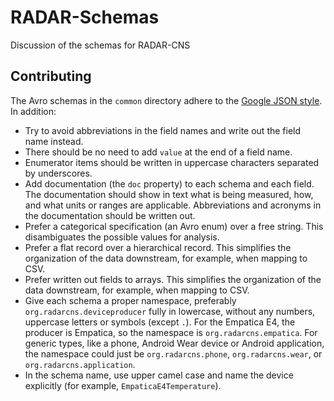 # RADAR-Schemas
Discussion of the schemas for RADAR-CNS

## Contributing

The Avro schemas in the `common` directory adhere to the [Google JSON style](https://google.github.io/styleguide/jsoncstyleguide.xml). In addition:

- Try to avoid abbreviations in the field names and write out the field name instead.
- There should be no need to add `value` at the end of a field name.
- Enumerator items should be written in uppercase characters separated by underscores.
- Add documentation (the `doc` property) to each schema and each field. The documentation should show in text what is being measured, how, and what units or ranges are applicable. Abbreviations and acronyms in the documentation should be written out.
- Prefer a categorical specification (an Avro enum) over a free string. This disambiguates the possible values for analysis.
- Prefer a flat record over a hierarchical record. This simplifies the organization of the data downstream, for example, when mapping to CSV.
- Prefer written out fields to arrays. This simplifies the organization of the data downstream, for example, when mapping to CSV.
- Give each schema a proper namespace, preferably `org.radarcns.deviceproducer` fully in lowercase, without any numbers, uppercase letters or symbols (except `.`). For the Empatica E4, the producer is Empatica, so the namespace is `org.radarcns.empatica`. For generic types, like a phone, Android Wear device or Android application, the namespace could just be `org.radarcns.phone`, `org.radarcns.wear`, or `org.radarcns.application`.
- In the schema name, use upper camel case and name the device explicitly (for example, `EmpaticaE4Temperature`).
